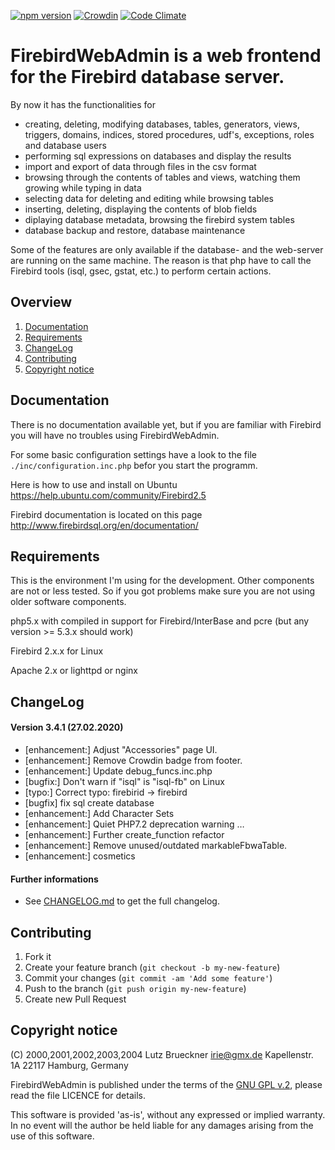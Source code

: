 [![npm version](https://badge.fury.io/js/firebird-web-admin.svg)](https://badge.fury.io/js/firebird-web-admin)
[![Crowdin](https://d322cqt584bo4o.cloudfront.net/firebirdwebadmin/localized.svg)](https://crowdin.com/project/firebirdwebadmin)
[![Code Climate](https://codeclimate.com/github/mariuz/firebirdwebadmin/badges/gpa.svg)](https://codeclimate.com/github/mariuz/firebirdwebadmin)

# FirebirdWebAdmin is a web frontend for the Firebird database server.

By now it has the functionalities for
  
* creating, deleting, modifying databases, tables, generators, views, triggers, domains, indices, stored procedures, udf's,     exceptions, roles and database users
* performing sql expressions on databases and display the results
* import and export of data through files in the csv format
* browsing through the contents of tables and views, watching them growing while typing in data
* selecting data for deleting and editing while browsing tables
* inserting, deleting, displaying the contents of blob fields
* diplaying database metadata, browsing the firebird system tables
* database backup and restore, database maintenance

Some of the features are only available if the database- and the web-server are running on the same machine. The reason is that php   have to call the Firebird tools (isql, gsec, gstat, etc.) to perform certain actions.

## Overview
1. [Documentation](#documentation)
2. [Requirements](#requirements)
3. [ChangeLog](#requirements)
4. [Contributing](#contributing)
5. [Copyright notice](#copyright-notice)

## Documentation

There is no documentation available yet, but if you are familiar with Firebird  you will have no troubles using FirebirdWebAdmin.

For some basic configuration settings have a look to the file `./inc/configuration.inc.php` befor you start the programm.

Here is how to use and install on Ubuntu https://help.ubuntu.com/community/Firebird2.5

Firebird documentation is located on this page http://www.firebirdsql.org/en/documentation/

## Requirements

This is the environment I'm using for the development. Other components are not or less tested. So if you got problems make sure you are not using older software components.

php5.x with compiled in support for Firebird/InterBase and pcre (but any version >= 5.3.x should work)

Firebird 2.x.x for Linux
        
Apache 2.x or lighttpd or nginx

## ChangeLog
#### Version 3.4.1 (27.02.2020)
- [enhancement:] Adjust "Accessories" page UI.
- [enhancement:] Remove Crowdin badge from footer.
- [enhancement:] Update debug_funcs.inc.php
- [bugfix:] Don't warn if "isql" is "isql-fb" on Linux
- [typo:] Correct typo: firebirid -> firebird
- [bugfix] fix sql create database
- [enhancement:] Add Character Sets
- [enhancement:] Quiet PHP7.2 deprecation warning …
- [enhancement:] Further create_function refactor
- [enhancement:] Remove unused/outdated markableFbwaTable.
- [enhancement:] cosmetics

#### Further informations
- See [CHANGELOG.md][changelog] to get the full changelog.

## Contributing

1. Fork it
2. Create your feature branch (`git checkout -b my-new-feature`)
3. Commit your changes (`git commit -am 'Add some feature'`)
4. Push to the branch (`git push origin my-new-feature`)
5. Create new Pull Request

## Copyright notice

 (C) 2000,2001,2002,2003,2004 Lutz Brueckner <irie@gmx.de>
                              Kapellenstr. 1A
                              22117 Hamburg, Germany

FirebirdWebAdmin is published under the terms of the [GNU GPL v.2][gnu_gpl_v2_license], please read the file LICENCE for details.

This software is provided 'as-is', without any expressed or implied warranty.  In no event will the author be held liable for any damages arising from the use of this software.

[gnu_gpl_v2_license]: https://opensource.org/licenses/GPL-2.0
[changelog]: CHANGELOG.md
